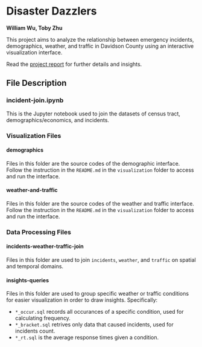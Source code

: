 # Disaster Dazzlers
**William Wu, Toby Zhu**

This project aims to analyze the relationship between emergency incidents, demographics, weather, and traffic in Davidson County using an interactive visualization interface.

Read the [project report](./emr-project-report.pdf) for further details and insights.

## File Description

### incident-join.ipynb
This is the Jupyter notebook used to join the datasets of census tract, demographics/economics, and incidents.

### Visualization Files
#### demographics
Files in this folder are the source codes of the demographic interface. Follow the instruction in the ```README.md``` in the ```visualization``` folder to access and run the interface.

#### weather-and-traffic
Files in this folder are the source codes of the weather and traffic interface. Follow the instruction in the ```README.md``` in the ```visualization``` folder to access and run the interface.

### Data Processing Files
#### incidents-weather-traffic-join
Files in this folder are used to join ```incidents```, ```weather```, and ```traffic``` on spatial and temporal domains.
#### insights-queries
Files in this folder are used to group specific weather or traffic conditions for easier visualization in order to draw insights.
Specifically:
- ```*_occur.sql``` records all occurances of a specific condition, used for calculating frequency.
- ```*_bracket.sql``` retrives only data that caused incidents, used for incidents count.
- ```*_rt.sql``` is the average response times given a condition.
